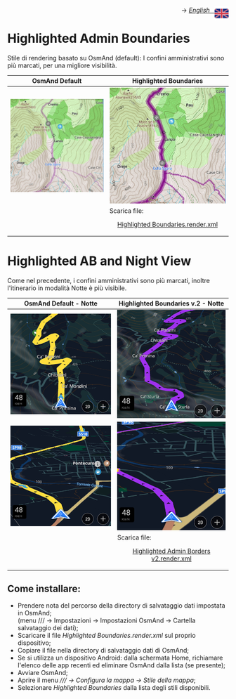 <p align="right">-> <a href="./en_highlighted_boundaries.md"><img src="../../pub/uk.png" width="32 px" align="right"><i>English &ensp;</i></a></p>

# **Highlighted Admin Boundaries**
Stile di rendering basato su OsmAnd (default): I confini amministrativi sono più marcati, per una migliore visibilità.

<table>
<thead>
	<tr>
		<th>OsmAnd Default</th>
		<th>Highlighted Boundaries</th>
	</tr>
</thead>
<tbody>
	<tr>
	    <td><img src="admin_boundaries_default.png"></td>
		<td><img src="admin_boundaries_highlighted.png"></td></td>
	</tr>
	<tr>
	<td></td>
	<td>Scarica file: <p align=center><a href="Highlighted Boundaries.render.xml">Highlighted Boundaries.render.xml</a></p></td>
	</tr>
	</tr>
</tbody>
</table>

# **Highlighted AB and Night View**
Come nel precedente, i confini amministrativi sono più marcati, inoltre l'itinerario in modalità Notte è più visibile.

<table>
<thead>
	<tr>
		<th>OsmAnd Default - Notte</th>
		<th>Highlighted Boundaries v.2 - Notte</th>
	</tr>
</thead>
<tbody>
	<tr>
	    <td><img src="default_night.png"></td>
		<td><img src="admin_boundaries_highlighted_v2_night.png"></td></td>
	</tr>
	<tr>
	    <td><img src="default_night_2.png"></td>
		<td><img src="admin_boundaries_highlighted_v2_night_2.png"></td></td>
	</tr>
	<tr>
	<td></td>
	<td>Scarica file: <p align=center><a href="Highlighted Admin Borders v2.render.xml">Highlighted Admin Borders v2.render.xml</a></p></td>
	</tr>
	</tr>
</tbody>
</table>

## Come installare:
* Prendere nota del percorso della directory di salvataggio dati impostata in OsmAnd;   
(menu /// -> Impostazioni -> Impostazioni OsmAnd -> Cartella salvataggio dei dati);
* Scaricare il file *Highlighted Boundaries.render.xml* sul proprio dispositivo;
* Copiare il file nella directory di salvataggio dati di OsmAnd;
* Se si utilizza un dispositivo Android: dalla schermata Home, richiamare l'elenco delle app recenti ed eliminare OsmAnd dalla lista (se presente);
* Avviare OsmAnd;
* Aprire il menu */// -> Configura la mappa -> Stile della mappa*;
* Selezionare *Highlighted Boundaries* dalla lista degli stili disponibili.


